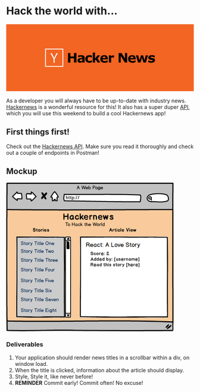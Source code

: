 # Hack the world with...

![hackernews](./assets/hackernews.jpg)

As a developer you will always have to be up-to-date with industry news. [Hackernews](http://thehackernews.com/) is a wonderful resource for this! It also has a super duper [API](https://github.com/HackerNews/API), which you will use this weekend to build a cool Hackernews app!

## First things first!

Check out the [Hackernews API](https://github.com/HackerNews/API). Make sure you read it thoroughly and check out a couple of endpoints in Postman! 

## Mockup

![mockup](./assets/mockup.jpg)

### Deliverables

1. Your application should render news titles in a scrollbar within a div, on window load.
2. When the title is clicked, information about the article should display.
3. Style, Style it, like never before!
4. **REMINDER** Commit early! Commit often! No excuse!